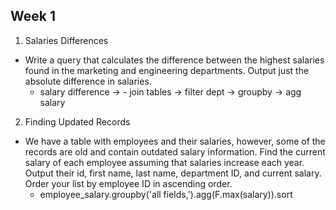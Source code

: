 ## Week 1 
1. Salaries Differences
 - Write a query that calculates the difference between the highest salaries found in the marketing and engineering departments. Output just the absolute difference in salaries.
    - salary difference -> - join tables -> filter dept -> groupby -> agg salary
2. Finding Updated Records
 - We have a table with employees and their salaries, however, some of the records are old and contain outdated salary information. Find the current salary of each employee assuming that salaries increase each year. Output their id, first name, last name, department ID, and current salary. Order your list by employee ID in ascending order.
    - employee_salary.groupby('all fields,').agg(F.max(salary)).sort

